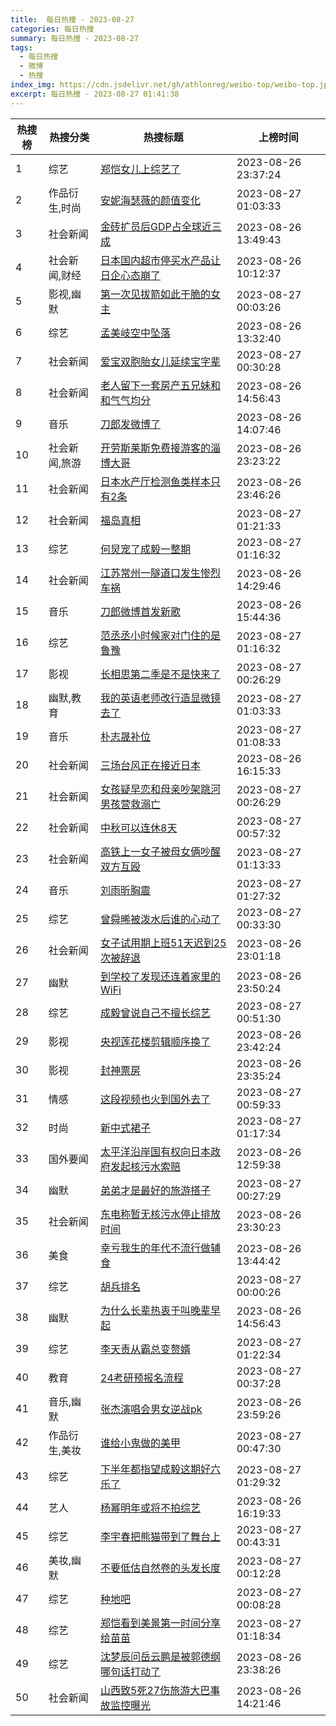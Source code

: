 ```yaml
---
title:  每日热搜 - 2023-08-27
categories: 每日热搜
summary: 每日热搜 - 2023-08-27
tags:
  - 每日热搜
  - 微博
  - 热搜
index_img: https://cdn.jsdelivr.net/gh/athlonreg/weibo-top/weibo-top.jpeg
excerpt: 每日热搜 - 2023-08-27 01:41:38
---
```


| 热搜榜 | 热搜分类 | 热搜标题 | 上榜时间 |
| --- | --- | --- | --- |
| 1 | 综艺 | [郑恺女儿上综艺了](https://s.weibo.com/weibo%3Fq%3D%2523%E9%83%91%E6%81%BA%E5%A5%B3%E5%84%BF%E4%B8%8A%E7%BB%BC%E8%89%BA%E4%BA%86%2523) | 2023-08-26 23:37:24 | 
| 2 | 作品衍生,时尚 | [安妮海瑟薇的颜值变化](https://s.weibo.com/weibo%3Fq%3D%2523%E5%AE%89%E5%A6%AE%E6%B5%B7%E7%91%9F%E8%96%87%E7%9A%84%E9%A2%9C%E5%80%BC%E5%8F%98%E5%8C%96%2523) | 2023-08-27 01:03:33 | 
| 3 | 社会新闻 | [金砖扩员后GDP占全球近三成](https://s.weibo.com/weibo%3Fq%3D%2523%E9%87%91%E7%A0%96%E6%89%A9%E5%91%98%E5%90%8EGDP%E5%8D%A0%E5%85%A8%E7%90%83%E8%BF%91%E4%B8%89%E6%88%90%2523) | 2023-08-26 13:49:43 | 
| 4 | 社会新闻,财经 | [日本国内超市停买水产品让日企心态崩了](https://s.weibo.com/weibo%3Fq%3D%2523%E6%97%A5%E6%9C%AC%E5%9B%BD%E5%86%85%E8%B6%85%E5%B8%82%E5%81%9C%E4%B9%B0%E6%B0%B4%E4%BA%A7%E5%93%81%E8%AE%A9%E6%97%A5%E4%BC%81%E5%BF%83%E6%80%81%E5%B4%A9%E4%BA%86%2523) | 2023-08-26 10:12:37 | 
| 5 | 影视,幽默 | [第一次见拔箭如此干脆的女主](https://s.weibo.com/weibo%3Fq%3D%2523%E7%AC%AC%E4%B8%80%E6%AC%A1%E8%A7%81%E6%8B%94%E7%AE%AD%E5%A6%82%E6%AD%A4%E5%B9%B2%E8%84%86%E7%9A%84%E5%A5%B3%E4%B8%BB%2523) | 2023-08-27 00:03:26 | 
| 6 | 综艺 | [孟美岐空中坠落](https://s.weibo.com/weibo%3Fq%3D%2523%E5%AD%9F%E7%BE%8E%E5%B2%90%E7%A9%BA%E4%B8%AD%E5%9D%A0%E8%90%BD%2523) | 2023-08-26 13:32:40 | 
| 7 | 社会新闻 | [爱宝双胞胎女儿延续宝字辈](https://s.weibo.com/weibo%3Fq%3D%2523%E7%88%B1%E5%AE%9D%E5%8F%8C%E8%83%9E%E8%83%8E%E5%A5%B3%E5%84%BF%E5%BB%B6%E7%BB%AD%E5%AE%9D%E5%AD%97%E8%BE%88%2523) | 2023-08-27 00:30:28 | 
| 8 | 社会新闻 | [老人留下一套房产五兄妹和和气气均分](https://s.weibo.com/weibo%3Fq%3D%2523%E8%80%81%E4%BA%BA%E7%95%99%E4%B8%8B%E4%B8%80%E5%A5%97%E6%88%BF%E4%BA%A7%E4%BA%94%E5%85%84%E5%A6%B9%E5%92%8C%E5%92%8C%E6%B0%94%E6%B0%94%E5%9D%87%E5%88%86%2523) | 2023-08-26 14:56:43 | 
| 9 | 音乐 | [刀郎发微博了](https://s.weibo.com/weibo%3Fq%3D%2523%E5%88%80%E9%83%8E%E5%8F%91%E5%BE%AE%E5%8D%9A%E4%BA%86%2523) | 2023-08-26 14:07:46 | 
| 10 | 社会新闻,旅游 | [开劳斯莱斯免费接游客的淄博大哥](https://s.weibo.com/weibo%3Fq%3D%2523%E5%BC%80%E5%8A%B3%E6%96%AF%E8%8E%B1%E6%96%AF%E5%85%8D%E8%B4%B9%E6%8E%A5%E6%B8%B8%E5%AE%A2%E7%9A%84%E6%B7%84%E5%8D%9A%E5%A4%A7%E5%93%A5%2523) | 2023-08-26 23:23:22 | 
| 11 | 社会新闻 | [日本水产厅检测鱼类样本只有2条](https://s.weibo.com/weibo%3Fq%3D%2523%E6%97%A5%E6%9C%AC%E6%B0%B4%E4%BA%A7%E5%8E%85%E6%A3%80%E6%B5%8B%E9%B1%BC%E7%B1%BB%E6%A0%B7%E6%9C%AC%E5%8F%AA%E6%9C%892%E6%9D%A1%2523) | 2023-08-26 23:46:26 | 
| 12 | 社会新闻 | [福岛真相](https://s.weibo.com/weibo%3Fq%3D%2523%E7%A6%8F%E5%B2%9B%E7%9C%9F%E7%9B%B8%2523) | 2023-08-27 01:21:33 | 
| 13 | 综艺 | [何炅宠了成毅一整期](https://s.weibo.com/weibo%3Fq%3D%2523%E4%BD%95%E7%82%85%E5%AE%A0%E4%BA%86%E6%88%90%E6%AF%85%E4%B8%80%E6%95%B4%E6%9C%9F%2523) | 2023-08-27 01:16:32 | 
| 14 | 社会新闻 | [江苏常州一隧道口发生惨烈车祸](https://s.weibo.com/weibo%3Fq%3D%2523%E6%B1%9F%E8%8B%8F%E5%B8%B8%E5%B7%9E%E4%B8%80%E9%9A%A7%E9%81%93%E5%8F%A3%E5%8F%91%E7%94%9F%E6%83%A8%E7%83%88%E8%BD%A6%E7%A5%B8%2523) | 2023-08-26 14:29:46 | 
| 15 | 音乐 | [刀郎微博首发新歌](https://s.weibo.com/weibo%3Fq%3D%2523%E5%88%80%E9%83%8E%E5%BE%AE%E5%8D%9A%E9%A6%96%E5%8F%91%E6%96%B0%E6%AD%8C%2523) | 2023-08-26 15:44:36 | 
| 16 | 综艺 | [范丞丞小时候家对门住的是鲁豫](https://s.weibo.com/weibo%3Fq%3D%2523%E8%8C%83%E4%B8%9E%E4%B8%9E%E5%B0%8F%E6%97%B6%E5%80%99%E5%AE%B6%E5%AF%B9%E9%97%A8%E4%BD%8F%E7%9A%84%E6%98%AF%E9%B2%81%E8%B1%AB%2523) | 2023-08-27 01:16:32 | 
| 17 | 影视 | [长相思第二季是不是快来了](https://s.weibo.com/weibo%3Fq%3D%2523%E9%95%BF%E7%9B%B8%E6%80%9D%E7%AC%AC%E4%BA%8C%E5%AD%A3%E6%98%AF%E4%B8%8D%E6%98%AF%E5%BF%AB%E6%9D%A5%E4%BA%86%2523) | 2023-08-27 00:26:29 | 
| 18 | 幽默,教育 | [我的英语老师改行造显微镜去了](https://s.weibo.com/weibo%3Fq%3D%2523%E6%88%91%E7%9A%84%E8%8B%B1%E8%AF%AD%E8%80%81%E5%B8%88%E6%94%B9%E8%A1%8C%E9%80%A0%E6%98%BE%E5%BE%AE%E9%95%9C%E5%8E%BB%E4%BA%86%2523) | 2023-08-27 01:03:33 | 
| 19 | 音乐 | [朴志晟补位](https://s.weibo.com/weibo%3Fq%3D%2523%E6%9C%B4%E5%BF%97%E6%99%9F%E8%A1%A5%E4%BD%8D%2523) | 2023-08-27 01:08:33 | 
| 20 | 社会新闻 | [三场台风正在接近日本](https://s.weibo.com/weibo%3Fq%3D%2523%E4%B8%89%E5%9C%BA%E5%8F%B0%E9%A3%8E%E6%AD%A3%E5%9C%A8%E6%8E%A5%E8%BF%91%E6%97%A5%E6%9C%AC%2523) | 2023-08-26 16:15:33 | 
| 21 | 社会新闻 | [女孩疑早恋和母亲吵架跳河男孩营救溺亡](https://s.weibo.com/weibo%3Fq%3D%2523%E5%A5%B3%E5%AD%A9%E7%96%91%E6%97%A9%E6%81%8B%E5%92%8C%E6%AF%8D%E4%BA%B2%E5%90%B5%E6%9E%B6%E8%B7%B3%E6%B2%B3%E7%94%B7%E5%AD%A9%E8%90%A5%E6%95%91%E6%BA%BA%E4%BA%A1%2523) | 2023-08-27 00:26:29 | 
| 22 | 社会新闻 | [中秋可以连休8天](https://s.weibo.com/weibo%3Fq%3D%2523%E4%B8%AD%E7%A7%8B%E5%8F%AF%E4%BB%A5%E8%BF%9E%E4%BC%918%E5%A4%A9%2523) | 2023-08-27 00:57:32 | 
| 23 | 社会新闻 | [高铁上一女子被母女俩吵醒双方互殴](https://s.weibo.com/weibo%3Fq%3D%2523%E9%AB%98%E9%93%81%E4%B8%8A%E4%B8%80%E5%A5%B3%E5%AD%90%E8%A2%AB%E6%AF%8D%E5%A5%B3%E4%BF%A9%E5%90%B5%E9%86%92%E5%8F%8C%E6%96%B9%E4%BA%92%E6%AE%B4%2523) | 2023-08-27 01:13:33 | 
| 24 | 音乐 | [刘雨昕胸震](https://s.weibo.com/weibo%3Fq%3D%2523%E5%88%98%E9%9B%A8%E6%98%95%E8%83%B8%E9%9C%87%2523) | 2023-08-27 01:27:32 | 
| 25 | 综艺 | [曾舜晞被泼水后谁的心动了](https://s.weibo.com/weibo%3Fq%3D%2523%E6%9B%BE%E8%88%9C%E6%99%9E%E8%A2%AB%E6%B3%BC%E6%B0%B4%E5%90%8E%E8%B0%81%E7%9A%84%E5%BF%83%E5%8A%A8%E4%BA%86%2523) | 2023-08-27 00:33:30 | 
| 26 | 社会新闻 | [女子试用期上班51天迟到25次被辞退](https://s.weibo.com/weibo%3Fq%3D%2523%E5%A5%B3%E5%AD%90%E8%AF%95%E7%94%A8%E6%9C%9F%E4%B8%8A%E7%8F%AD51%E5%A4%A9%E8%BF%9F%E5%88%B025%E6%AC%A1%E8%A2%AB%E8%BE%9E%E9%80%80%2523) | 2023-08-26 23:01:18 | 
| 27 | 幽默 | [到学校了发现还连着家里的WiFi](https://s.weibo.com/weibo%3Fq%3D%2523%E5%88%B0%E5%AD%A6%E6%A0%A1%E4%BA%86%E5%8F%91%E7%8E%B0%E8%BF%98%E8%BF%9E%E7%9D%80%E5%AE%B6%E9%87%8C%E7%9A%84WiFi%2523) | 2023-08-26 23:50:24 | 
| 28 | 综艺 | [成毅曾说自己不擅长综艺](https://s.weibo.com/weibo%3Fq%3D%2523%E6%88%90%E6%AF%85%E6%9B%BE%E8%AF%B4%E8%87%AA%E5%B7%B1%E4%B8%8D%E6%93%85%E9%95%BF%E7%BB%BC%E8%89%BA%2523) | 2023-08-27 00:51:30 | 
| 29 | 影视 | [央视莲花楼剪辑顺序换了](https://s.weibo.com/weibo%3Fq%3D%2523%E5%A4%AE%E8%A7%86%E8%8E%B2%E8%8A%B1%E6%A5%BC%E5%89%AA%E8%BE%91%E9%A1%BA%E5%BA%8F%E6%8D%A2%E4%BA%86%2523) | 2023-08-26 23:42:24 | 
| 30 | 影视 | [封神票房](https://s.weibo.com/weibo%3Fq%3D%2523%E5%B0%81%E7%A5%9E%E7%A5%A8%E6%88%BF%2523) | 2023-08-26 23:35:24 | 
| 31 | 情感 | [这段视频也火到国外去了](https://s.weibo.com/weibo%3Fq%3D%2523%E8%BF%99%E6%AE%B5%E8%A7%86%E9%A2%91%E4%B9%9F%E7%81%AB%E5%88%B0%E5%9B%BD%E5%A4%96%E5%8E%BB%E4%BA%86%2523) | 2023-08-27 00:59:33 | 
| 32 | 时尚 | [新中式裙子](https://s.weibo.com/weibo%3Fq%3D%2523%E6%96%B0%E4%B8%AD%E5%BC%8F%E8%A3%99%E5%AD%90%2523) | 2023-08-27 01:17:34 | 
| 33 | 国外要闻 | [太平洋沿岸国有权向日本政府发起核污水索赔](https://s.weibo.com/weibo%3Fq%3D%2523%E5%A4%AA%E5%B9%B3%E6%B4%8B%E6%B2%BF%E5%B2%B8%E5%9B%BD%E6%9C%89%E6%9D%83%E5%90%91%E6%97%A5%E6%9C%AC%E6%94%BF%E5%BA%9C%E5%8F%91%E8%B5%B7%E6%A0%B8%E6%B1%A1%E6%B0%B4%E7%B4%A2%E8%B5%94%2523) | 2023-08-26 12:59:38 | 
| 34 | 幽默 | [弟弟才是最好的旅游搭子](https://s.weibo.com/weibo%3Fq%3D%2523%E5%BC%9F%E5%BC%9F%E6%89%8D%E6%98%AF%E6%9C%80%E5%A5%BD%E7%9A%84%E6%97%85%E6%B8%B8%E6%90%AD%E5%AD%90%2523) | 2023-08-27 00:27:29 | 
| 35 | 社会新闻 | [东电称暂无核污水停止排放时间](https://s.weibo.com/weibo%3Fq%3D%2523%E4%B8%9C%E7%94%B5%E7%A7%B0%E6%9A%82%E6%97%A0%E6%A0%B8%E6%B1%A1%E6%B0%B4%E5%81%9C%E6%AD%A2%E6%8E%92%E6%94%BE%E6%97%B6%E9%97%B4%2523) | 2023-08-26 23:30:23 | 
| 36 | 美食 | [幸亏我生的年代不流行做辅食](https://s.weibo.com/weibo%3Fq%3D%2523%E5%B9%B8%E4%BA%8F%E6%88%91%E7%94%9F%E7%9A%84%E5%B9%B4%E4%BB%A3%E4%B8%8D%E6%B5%81%E8%A1%8C%E5%81%9A%E8%BE%85%E9%A3%9F%2523) | 2023-08-26 13:44:42 | 
| 37 | 综艺 | [胡兵排名](https://s.weibo.com/weibo%3Fq%3D%2523%E8%83%A1%E5%85%B5%E6%8E%92%E5%90%8D%2523) | 2023-08-27 00:00:26 | 
| 38 | 幽默 | [为什么长辈热衷于叫晚辈早起](https://s.weibo.com/weibo%3Fq%3D%2523%E4%B8%BA%E4%BB%80%E4%B9%88%E9%95%BF%E8%BE%88%E7%83%AD%E8%A1%B7%E4%BA%8E%E5%8F%AB%E6%99%9A%E8%BE%88%E6%97%A9%E8%B5%B7%2523) | 2023-08-26 14:56:43 | 
| 39 | 综艺 | [李天责从霸总变赘婿](https://s.weibo.com/weibo%3Fq%3D%2523%E6%9D%8E%E5%A4%A9%E8%B4%A3%E4%BB%8E%E9%9C%B8%E6%80%BB%E5%8F%98%E8%B5%98%E5%A9%BF%2523) | 2023-08-27 01:22:34 | 
| 40 | 教育 | [24考研预报名流程](https://s.weibo.com/weibo%3Fq%3D%252324%E8%80%83%E7%A0%94%E9%A2%84%E6%8A%A5%E5%90%8D%E6%B5%81%E7%A8%8B%2523) | 2023-08-27 00:37:28 | 
| 41 | 音乐,幽默 | [张杰演唱会男女逆战pk](https://s.weibo.com/weibo%3Fq%3D%2523%E5%BC%A0%E6%9D%B0%E6%BC%94%E5%94%B1%E4%BC%9A%E7%94%B7%E5%A5%B3%E9%80%86%E6%88%98pk%2523) | 2023-08-26 23:59:26 | 
| 42 | 作品衍生,美妆 | [谁给小鬼做的美甲](https://s.weibo.com/weibo%3Fq%3D%2523%E8%B0%81%E7%BB%99%E5%B0%8F%E9%AC%BC%E5%81%9A%E7%9A%84%E7%BE%8E%E7%94%B2%2523) | 2023-08-27 00:47:30 | 
| 43 | 综艺 | [下半年都指望成毅这期好六乐了](https://s.weibo.com/weibo%3Fq%3D%2523%E4%B8%8B%E5%8D%8A%E5%B9%B4%E9%83%BD%E6%8C%87%E6%9C%9B%E6%88%90%E6%AF%85%E8%BF%99%E6%9C%9F%E5%A5%BD%E5%85%AD%E4%B9%90%E4%BA%86%2523) | 2023-08-27 01:29:32 | 
| 44 | 艺人 | [杨幂明年或将不拍综艺](https://s.weibo.com/weibo%3Fq%3D%2523%E6%9D%A8%E5%B9%82%E6%98%8E%E5%B9%B4%E6%88%96%E5%B0%86%E4%B8%8D%E6%8B%8D%E7%BB%BC%E8%89%BA%2523) | 2023-08-26 16:19:33 | 
| 45 | 综艺 | [李宇春把熊猫带到了舞台上](https://s.weibo.com/weibo%3Fq%3D%2523%E6%9D%8E%E5%AE%87%E6%98%A5%E6%8A%8A%E7%86%8A%E7%8C%AB%E5%B8%A6%E5%88%B0%E4%BA%86%E8%88%9E%E5%8F%B0%E4%B8%8A%2523) | 2023-08-27 00:43:31 | 
| 46 | 美妆,幽默 | [不要低估自然卷的头发长度](https://s.weibo.com/weibo%3Fq%3D%2523%E4%B8%8D%E8%A6%81%E4%BD%8E%E4%BC%B0%E8%87%AA%E7%84%B6%E5%8D%B7%E7%9A%84%E5%A4%B4%E5%8F%91%E9%95%BF%E5%BA%A6%2523) | 2023-08-27 00:12:28 | 
| 47 | 综艺 | [种地吧](https://s.weibo.com/weibo%3Fq%3D%2523%E7%A7%8D%E5%9C%B0%E5%90%A7%2523) | 2023-08-27 00:08:28 | 
| 48 | 综艺 | [郑恺看到美景第一时间分享给苗苗](https://s.weibo.com/weibo%3Fq%3D%2523%E9%83%91%E6%81%BA%E7%9C%8B%E5%88%B0%E7%BE%8E%E6%99%AF%E7%AC%AC%E4%B8%80%E6%97%B6%E9%97%B4%E5%88%86%E4%BA%AB%E7%BB%99%E8%8B%97%E8%8B%97%2523) | 2023-08-27 01:18:34 | 
| 49 | 综艺 | [沈梦辰问岳云鹏是被郭德纲哪句话打动了](https://s.weibo.com/weibo%3Fq%3D%2523%E6%B2%88%E6%A2%A6%E8%BE%B0%E9%97%AE%E5%B2%B3%E4%BA%91%E9%B9%8F%E6%98%AF%E8%A2%AB%E9%83%AD%E5%BE%B7%E7%BA%B2%E5%93%AA%E5%8F%A5%E8%AF%9D%E6%89%93%E5%8A%A8%E4%BA%86%2523) | 2023-08-26 23:38:26 | 
| 50 | 社会新闻 | [山西致5死27伤旅游大巴事故监控曝光](https://s.weibo.com/weibo%3Fq%3D%2523%E5%B1%B1%E8%A5%BF%E8%87%B45%E6%AD%BB27%E4%BC%A4%E6%97%85%E6%B8%B8%E5%A4%A7%E5%B7%B4%E4%BA%8B%E6%95%85%E7%9B%91%E6%8E%A7%E6%9B%9D%E5%85%89%2523) | 2023-08-26 14:21:46 | 
